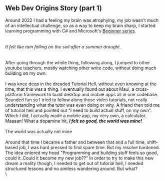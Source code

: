 ## Web Dev Origins Story (part 1)

Around 2022 I had a feeling my brain was atrophying, my job wasn't much of an intellectual challenge, so as a way to keep my brain sharp, I started learning programming with C# and Microsoft's [Beginner series](https://www.youtube.com/watch?v=0QUgvfuKvWU).
\
\
\
_It felt like rain falling on the soil after a summer drought._
\
\
\
After going through the whole thing, following along, I jumped to other youtube teachers, mostly watching other write code, without doing much building on my own.
\
\
I was knee deep in the dreaded Tutorial Hell, without even knowing at the time, that this was a thing. I eventually found out about Maui, a cross-platform framework to build desktop and mobile apps all in one codebase. Sounded fun so I tried to follow along those video tutorials, not really understanding what the tutor was even doing or why. A friend then told me of tutorial hell and pointed out "I need to build actual stuff, on my own". Which I did, I actually made a mobile app, my very own, a calculator. Maaaan! What a dopamine hit, **_I felt so good, the world was mine!_**
\
\
The world was actually not mine
\
\
Around that time I became a father and between that and a full time, shift-based job, I was hard pressed to find spare time. But my resolve hardened. The idea entered my head "Programming and building stuff feels so good, could it..Could it become my new job??" In order to try to make this new dream a reality though, I needed to get out of tutorial hell, I needed structured lessons and no aimless wandering around. But what?
\
\
